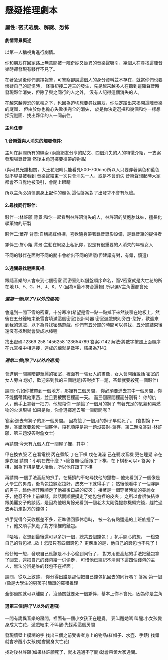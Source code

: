 # 懸疑推理劇本
### 屬性: 密式逃脫、解謎、恐怖
#### 劇情背景概述
以第一人稱視角進行劇情。

你和朋友在回家路上無意間被一陣奇妙又詭異的音樂聲吸引，幾個人在尋找這陣音樂時卻發現有夥伴不見了。

在著急過後你們選擇報警，可警察卻說這個人的身分資料並不存在，就當你們也要懷疑自己的記憶時，
怪事卻接二連三的發生，先是越來越多人在聽到這陣聲音時發現夥伴消失，但除了與之同行的人之外，
沒有人記得這個消失的人。

在越來越惶恐的氣氛之下，也因為迫切想要尋找朋友，你決定踏出來揭開這陣音樂的謎團，
但由於你也擔心失敗後完全的消失，
於是你決定選擇和幾個和你一樣想探究謎團、找出夥伴的人一同前往。


#### 主角任務

#### 1.音樂聲與人消失的觸發條件:

主角在翻閱所有的線索
(兩篇網友分享的貼文、四個消失的人的特徵介紹，一支案發現場錄音筆
然後主角選擇要攜帶的物品)

(與可見光譜相關，大王花眼睛只能看見500-700nm)所以人只要穿著紫色和藍色就不容易被看到
音樂聲結束一次只會消失一人，或是不會消失
音樂聲想起時大家都會不自覺地被吸引，會閉上眼睛

所以主角必須慎選身上配件的顏色
這個答案對了出發才不會有危險。

#### 2.尋找同行夥伴:
夥伴一:林許願
背景:和你一起看到林許昭消失的人，林許昭的雙胞胎妹妹，擅長化學藥物的研製

夥伴二:葉存
背景:自稱網紅偵探，喜歡隨身帶著錄音錄影設備，是錄音筆的提供者

夥伴三:詹小姐
背景:主動在網路上私訊你，說是有很重要的人消失的年輕女人

不同的夥伴在面對不同的關卡會給出不同的建議(但建議有對，有錯，慎選)

#### 3.通關尋找謎團真相:

跟隨音樂的人會來到七個密室
而密室則以鍵盤順序命名，而V密室就是大亡花的所在地
D、F、G、H、J、K、V (因為V最不符合邏輯)
所以選V主角團都會死

##### 選第一個(除了V以外的選項)
會進到一間下雪的密室，十分寒冷(希望是雪一點一點掉下來然後積在地板上，然後在五分鐘結束後雪會填滿這個密室)設計時器
密室遊戲規則旁白-您好，歡迎來到我的遊戲，以下為尋找密碼遊戲，你們有五分鐘的時間可以尋找，五分鐘結束後還沒有找到就會變成冰棒喔

找出密碼:12369 258 1456258 123654789
答案:7142
解法:將數字按照上面順序在九宮格中相連接，連成的線就是數字，結果為7142

##### 選第二個(除了V以外的選項)
會進到一間黑暗卻華麗的密室，裡面有一張女人的畫像，女人會開始說話
密室的女人旁白:您好，歡迎來到我的三個謎題(答對換下一題，答錯就要殺死一個夥伴)

請問:
假如你被帶到一個地方，那裡有三個房間，
你必須要進去其中一個房間，你不能攜帶其他東西，並且要被關在裡面一天。
而三個房間裡面分別有：
你的仇人，他手上拿著一把刀，他想殺你
一頭餓了一個月的獅子
有著充足的氧氣和易燃物的火災現場
如果是你，你會選擇進去哪一個房間呢？

答案:進去有獅子的那一個房間。
因為餓了一個月的獅子早就死了。
(答對換下一題，答錯就要殺死一個夥伴，殺死順序是第一題沒答對-葉存、第二題沒答對-林許願、第三題沒答對詹女士)

再請問:今天有九個人在一間屋子裡，其中：

甲在換衣服
乙在看電視
丙在煮飯
丁在下棋
戊在洗澡
己在聽收音機
更在睡覺
辛在穿衣服
請問：小明在做什麼？<簡答題:回答跟丁下棋、在下棋都可以>
答案:下棋，因為下棋是雙人活動，所以他在跟丁下棋


再請問:一個手法高超的扒手，在擁擠的車站尋找他的獵物...
他先看到了一個像是大學生的男孩，後背包拉鍊沒拉好，皮夾一下就得手了；
然後他看中了一個胖胖的男子，趁他擦汗時順走了他褲後口袋的皮夾；
接著是一個穿著時髦的美麗女子，他忍不住上前攀談，談話間順便摸走了她包包裡的皮夾；
之所以會很快結束跟美麗女子的談話，是因為他眼角餘光看到一個老太太剛從提款機領完錢，趕忙過去再扒走對方的錢包；

扒手覺得今天收穫差不多，正準備回家休息時，
被一名有點邋遢的上班族撞了一下，他又順手扒走了對方懷裡的錢包。

『哈哈，沒想到最後還可以多扒一個，總共五個錢包！』扒手開心的想，
一檢查自己的背包裡...欸！怎麼只有四個錢包？
更嚴重的是，他自己的錢包也不見了！

他仔細一想，發現自己應該是不小心偷到同行了，
對方用更高超的手法把錢包拿了回去，還把自己的錢包給一併偷走，
可惜他已經記不清剩下這四個錢包的主人，無法分辨是誰的錢包不在裡面；

請問，從以上敘述，
你分得出誰是那個把自已錢包扒回去的同行嗎？
答案:第一個(像是大學生的男孩子)簡單的羅積推理

全部過關就可以離開了，沒通關就要死一個夥伴，基本上你不會死，因為你是主角

#### 選第三個(除了V以外的選項)
一間有詭異音樂的房間，裡面有一個小女孩正在睡覺。
要叫醒她嗎
叫醒:小女孩變身成大亡花，遊戲結束
不叫醒:先探索這個房間

發現牆壁上模糊的字
找出三個之前受害者身上的物品(紅帽子、水壺、手錶)
找錯就會吵醒小女孩(她會變身大亡花)

找對後林許願(如果林許願死了，就永遠通不了關)就會帶領大家通關。
<!-- 結局待編輯 -->


















